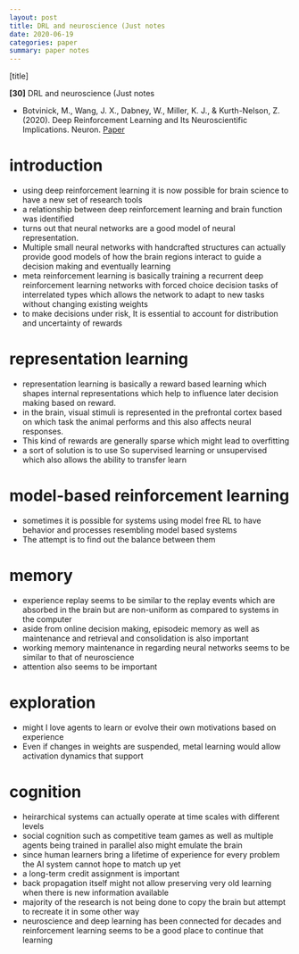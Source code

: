 ```yaml
---
layout: post
title: DRL and neuroscience (Just notes
date: 2020-06-19
categories: paper
summary: paper notes
---
```


[title]

**[30]** DRL and neuroscience (Just notes
- Botvinick, M., Wang, J. X., Dabney, W., Miller, K. J., & Kurth-Nelson, Z. (2020). Deep Reinforcement Learning and Its Neuroscientific Implications. Neuron. [Paper](https://arxiv.org/pdf/2007.03750)

# introduction
- using deep reinforcement learning it is now possible for brain science to have a new set of research tools
- a relationship between deep reinforcement learning and brain function was identified
- turns out that neural networks are a good model of neural representation. 
- Multiple small neural networks with handcrafted structures can actually provide good models of how the brain regions interact to guide a decision making and eventually learning
- meta reinforcement learning is basically training a recurrent deep reinforcement learning networks with forced choice decision tasks of interrelated types which allows the network to adapt to new tasks without changing existing weights
- to make decisions under risk, It is essential to account for distribution and uncertainty of rewards

# representation learning
- representation learning is basically a reward based learning which shapes internal representations which help to influence later decision making based on reward. 
- in the brain, visual stimuli is represented in the prefrontal cortex based on which task the animal performs and this also affects neural responses.
- This kind of rewards are generally sparse which might lead to overfitting
- a sort of solution is to use So supervised learning or unsupervised which also allows the ability to transfer learn

# model-based reinforcement learning
- sometimes it is possible for systems using model free RL to have behavior and processes resembling model based systems
- The attempt is to find out the balance between them

# memory 
- experience replay seems to be similar to the replay events which are absorbed in the brain but are non-uniform as compared to systems in the computer
- aside from online decision making, episodeic memory as well as maintenance and retrieval and consolidation is also important
- working memory maintenance in regarding neural networks seems to be similar to that of neuroscience
- attention also seems to be important

# exploration
- might I love agents to learn or evolve their own motivations based on experience
- Even if changes in weights are suspended, metal learning would allow activation dynamics that support

# cognition
- heirarchical systems can actually operate at time scales with different levels
- social cognition such as competitive team games as well as multiple agents being trained in parallel also might emulate the brain
- since human learners bring a lifetime of experience for every problem the AI system cannot hope to match up yet
- a long-term credit assignment is important
- back propagation itself might not allow preserving very old learning when there is new information available
- majority of the research is not being done to copy the brain but attempt to recreate it in some other way
- neuroscience and deep learning has been connected for decades and reinforcement learning seems to be a good place to continue that learning
